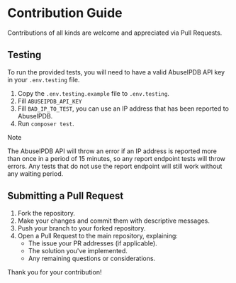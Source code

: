 # Contribution Guide

Contributions of all kinds are welcome and appreciated via Pull Requests.

## Testing

To run the provided tests, you will need to have a valid AbuseIPDB API key in your `.env.testing` file.

1. Copy the `.env.testing.example` file to `.env.testing`.
2. Fill `ABUSEIPDB_API_KEY` 
3. Fill `BAD_IP_TO_TEST`, you can use an IP address that has been reported to AbuseIPDB.
4. Run `composer test`.

> [!NOTE]
> The AbuseIPDB API will throw an error if an IP address is reported more than once in a period of 15 minutes, so any 
> report endpoint tests will throw errors. Any tests that do not use the report endpoint will still work without any 
> waiting period.

## Submitting a Pull Request

1. Fork the repository.
2. Make your changes and commit them with descriptive messages.
3. Push your branch to your forked repository.
4. Open a Pull Request to the main repository, explaining:
    - The issue your PR addresses (if applicable).
    - The solution you've implemented.
    - Any remaining questions or considerations.

Thank you for your contribution!